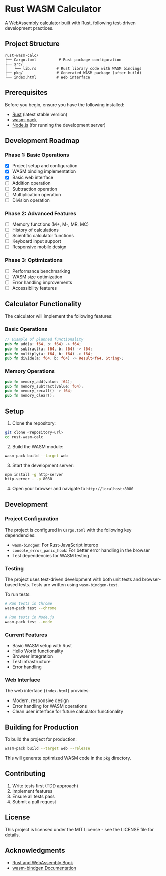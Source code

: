 # Rust WASM Calculator

A WebAssembly calculator built with Rust, following test-driven development practices.

## Project Structure

```
rust-wasm-calc/
├── Cargo.toml          # Rust package configuration
├── src/
│   └── lib.rs         # Rust library code with WASM bindings
├── pkg/               # Generated WASM package (after build)
└── index.html         # Web interface
```

## Prerequisites

Before you begin, ensure you have the following installed:
- [Rust](https://rustup.rs/) (latest stable version)
- [wasm-pack](https://rustwasm.github.io/wasm-pack/installer/)
- [Node.js](https://nodejs.org/) (for running the development server)

## Development Roadmap

### Phase 1: Basic Operations
- [x] Project setup and configuration
- [x] WASM binding implementation
- [x] Basic web interface
- [ ] Addition operation
- [ ] Subtraction operation
- [ ] Multiplication operation
- [ ] Division operation

### Phase 2: Advanced Features
- [ ] Memory functions (M+, M-, MR, MC)
- [ ] History of calculations
- [ ] Scientific calculator functions
- [ ] Keyboard input support
- [ ] Responsive mobile design

### Phase 3: Optimizations
- [ ] Performance benchmarking
- [ ] WASM size optimization
- [ ] Error handling improvements
- [ ] Accessibility features

## Calculator Functionality

The calculator will implement the following features:

### Basic Operations
```rust
// Example of planned functionality
pub fn add(a: f64, b: f64) -> f64;
pub fn subtract(a: f64, b: f64) -> f64;
pub fn multiply(a: f64, b: f64) -> f64;
pub fn divide(a: f64, b: f64) -> Result<f64, String>;
```

### Memory Operations
```rust
pub fn memory_add(value: f64);
pub fn memory_subtract(value: f64);
pub fn memory_recall() -> f64;
pub fn memory_clear();
```

## Setup

1. Clone the repository:
```bash
git clone <repository-url>
cd rust-wasm-calc
```

2. Build the WASM module:
```bash
wasm-pack build --target web
```

3. Start the development server:
```bash
npm install -g http-server
http-server . -p 8080
```

4. Open your browser and navigate to `http://localhost:8080`

## Development

### Project Configuration

The project is configured in `Cargo.toml` with the following key dependencies:
- `wasm-bindgen`: For Rust-JavaScript interop
- `console_error_panic_hook`: For better error handling in the browser
- Test dependencies for WASM testing

### Testing

The project uses test-driven development with both unit tests and browser-based tests. Tests are written using `wasm-bindgen-test`.

To run tests:
```bash
# Run tests in Chrome
wasm-pack test --chrome

# Run tests in Node.js
wasm-pack test --node
```

### Current Features

- Basic WASM setup with Rust
- Hello World functionality
- Browser integration
- Test infrastructure
- Error handling

### Web Interface

The web interface (`index.html`) provides:
- Modern, responsive design
- Error handling for WASM operations
- Clean user interface for future calculator functionality

## Building for Production

To build the project for production:

```bash
wasm-pack build --target web --release
```

This will generate optimized WASM code in the `pkg` directory.

## Contributing

1. Write tests first (TDD approach)
2. Implement features
3. Ensure all tests pass
4. Submit a pull request

## License

This project is licensed under the MIT License - see the LICENSE file for details.

## Acknowledgments

- [Rust and WebAssembly Book](https://rustwasm.github.io/docs/book/)
- [wasm-bindgen Documentation](https://rustwasm.github.io/docs/wasm-bindgen/) 